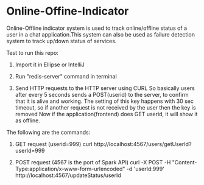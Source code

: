 # Online-Offine-Indicator
Online-Offline indicator system is used to track online/offline status of a user in a chat application.This system can also be used as failure detection system to track up/down status of services.

Test to run this repo:

1) Import it in Ellipse or IntelliJ

2) Run "redis-server" command in terminal

3) Send HTTP requests to the HTTP server using CURL
  So basically users after every 5 seconds sends a POST(userid) to the server, to confirm that it is alive and working.
  The setting of this key happens with 30 sec timeout, so if another request is not received by the user then the key is removed
  Now if the application(frontend) does GET userid, it will show it as offline.


  The following are the commands:
  1) GET request (userid=999)
    curl http://localhost:4567/users/getUserId?userId=999    	
    
  2) POST request (4567 is the port of Spark API)
    curl -X POST -H "Content-Type:application/x-www-form-urlencoded" -d 'userId:999' http://localhost:4567/updateStatus/userId 
